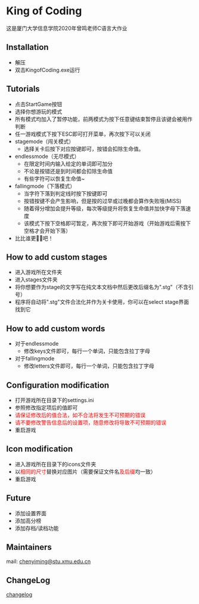 # King of Coding
这是厦门大学信息学院2020年曾鸣老师C语言大作业

## Installation

- 解压
- 双击KingofCoding.exe运行

## Tutorials

- 点击StartGame按钮
- 选择你想游玩的模式
- 所有模式均加入了暂停功能，前两模式为按下任意键结束暂停且该键会被用作判断
- 任一游戏模式下按下ESC即可打开菜单，再次按下可以关闭
- stagemode（闯关模式）
    - 选择关卡后按下对应按键即可，按错会扣除生命值。
- endlessmode（无尽模式）
    - 在限定时间内输入给定的单词即可加分
    - 不论是按错还是到时间都会扣除生命值
    - 有些字符可以恢复生命值~
- fallingmode（下落模式）
    - 当字符下落到判定线时按下按键即可
    - 按错按键不会产生影响，但是按的过早或过晚都会算作失败哦(MISS)
    - 随着得分增加会提升等级，每次等级提升将恢复生命值并加快字母下落速度
    - 该模式下按下空格即可暂定，再次按下即可开始游戏（开始游戏后需按下空格才会开始下落）
- 比比谁更🐂🍺吧！

## How to add custom stages

- 进入游戏所在文件夹
- 进入stages文件夹
- 将你想要作为stage的文字写在纯文本文档中然后更改后缀名为".stg"（不含引号）
- 程序将自动将".stg"文件合法化并作为关卡使用，你可以在select stage界面找到它

## How to add custom words

- 对于endlessmode
    - 修改keys文件即可，每行一个单词，只能包含拉丁字母
- 对于fallingmode
    - 修改letters文件即可，每行一个单词，只能包含拉丁字母

## Configuration modification

- 打开游戏所在目录下的settings.ini
- 参照修改指定项后的值即可
- <font color=red>请保证修改后的值合法，如不合法将发生不可预期的错误</font>
- <font color=red>请不要修改警告信息后的设置项，随意修改将导致不可预期的错误</font>
- 重启游戏

## Icon modification

- 进入游戏所在目录下的icons文件夹
- 以<font color=red>相同的尺寸</font>替换对应图片（需要保证文件名<font color=red>及后缀</font>均一致）
- 重启游戏

## Future

- 添加设置界面
- 添加高分榜
- 添加存档/读档功能

## Maintainers

mail: chenyiming@stu.xmu.edu.cn

## ChangeLog

[changelog](./changelog.md)
